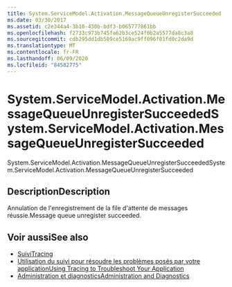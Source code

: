 ```yaml
---
title: System.ServiceModel.Activation.MessageQueueUnregisterSucceeded
ms.date: 03/30/2017
ms.assetid: c2e344a4-3b10-430b-bdf3-b065777861bb
ms.openlocfilehash: f2733c973b745fa62b3ce524f0b2a5577da8c3a8
ms.sourcegitcommit: cdb295dd1db589ce5169ac9ff096f01fd0c2da9d
ms.translationtype: MT
ms.contentlocale: fr-FR
ms.lasthandoff: 06/09/2020
ms.locfileid: "84582775"
---
```

# <a name="systemservicemodelactivationmessagequeueunregistersucceeded"></a><span data-ttu-id="99f63-102">System.ServiceModel.Activation.MessageQueueUnregisterSucceeded</span><span class="sxs-lookup"><span data-stu-id="99f63-102">System.ServiceModel.Activation.MessageQueueUnregisterSucceeded</span></span>
<span data-ttu-id="99f63-103">System.ServiceModel.Activation.MessageQueueUnregisterSucceeded</span><span class="sxs-lookup"><span data-stu-id="99f63-103">System.ServiceModel.Activation.MessageQueueUnregisterSucceeded</span></span>  
  
## <a name="description"></a><span data-ttu-id="99f63-104">Description</span><span class="sxs-lookup"><span data-stu-id="99f63-104">Description</span></span>  
 <span data-ttu-id="99f63-105">Annulation de l'enregistrement de la file d'attente de messages réussie.</span><span class="sxs-lookup"><span data-stu-id="99f63-105">Message queue unregister succeeded.</span></span>  
  
## <a name="see-also"></a><span data-ttu-id="99f63-106">Voir aussi</span><span class="sxs-lookup"><span data-stu-id="99f63-106">See also</span></span>

- [<span data-ttu-id="99f63-107">Suivi</span><span class="sxs-lookup"><span data-stu-id="99f63-107">Tracing</span></span>](index.md)
- [<span data-ttu-id="99f63-108">Utilisation du suivi pour résoudre les problèmes posés par votre application</span><span class="sxs-lookup"><span data-stu-id="99f63-108">Using Tracing to Troubleshoot Your Application</span></span>](using-tracing-to-troubleshoot-your-application.md)
- [<span data-ttu-id="99f63-109">Administration et diagnostics</span><span class="sxs-lookup"><span data-stu-id="99f63-109">Administration and Diagnostics</span></span>](../index.md)
